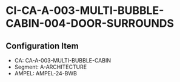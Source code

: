 # CI-CA-A-003-MULTI-BUBBLE-CABIN-004-DOOR-SURROUNDS

## Configuration Item
- CA: CA-A-003-MULTI-BUBBLE-CABIN
- Segment: A-ARCHITECTURE
- AMPEL: AMPEL-24-BWB
